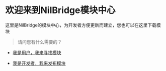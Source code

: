 # 欢迎来到NilBridge模块中心

这里是NilBridge的模块中心，为开发者方便更新而建立，您也可以在这里下载模块

> 请问您有什么需要的？

 - [我是用户，我来寻找模块](docs/store)

 - [我是开发者，我来发布模块](docs/develop)